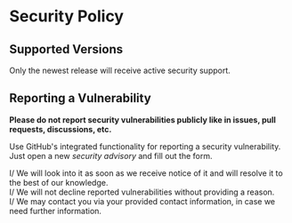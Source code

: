 # Security Policy

## Supported Versions

Only the newest release will receive active security support.

## Reporting a Vulnerability

**Please do not report security vulnerabilities publicly like in issues, pull requests, discussions, etc.**

Use GitHub's integrated functionality for reporting a security vulnerability.
Just open a new *security advisory* and fill out the form.

I/ We will look into it as soon as we receive notice of it and will resolve it to the best of our knowledge.<br/>
I/ We will not decline reported vulnerabilities without providing a reason.<br/>
I/ We may contact you via your provided contact information, in case we need further information.
